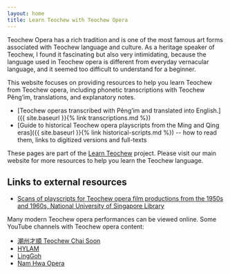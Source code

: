 ```yaml
---
layout: home
title: Learn Teochew with Teochew Opera
---
```


Teochew Opera has a rich tradition and is one of the most famous art forms
associated with Teochew language and culture. As a heritage speaker of Teochew,
I found it fascinating but also very intimidating, because the language used in
Teochew opera is different from everyday vernacular language, and it seemed too
difficult to understand for a beginner.

This website focuses on providing resources to help you learn Teochew from
Teochew opera, including phonetic transcriptions with Teochew Pêng’im,
translations, and explanatory notes.

 * [Teochew operas transcribed with Pêng’im and translated into English.]({{ site.baseurl }}{% link transcriptions.md %})
 * [Guide to historical Teochew opera playscripts from the Ming and Qing eras]({{ site.baseurl }}{% link historical-scripts.md %})
   -- how to read them, links to digitized versions and full-texts

These pages are part of the [Learn Teochew](https://learn-teochew.github.io)
project. Please visit our main website for more resources to help you learn the
Teochew language.


Links to external resources
----------------------------

 * [Scans of playscripts for Teochew opera film productions from the 1950s and
   1960s, National University of Singapore Library](https://lib.nus.edu.sg/sea_chinese/documents/chao%20ju%20jiao%20ben/chao%20ju%20jiao%20ben.htm)

Many modern Teochew opera performances can be viewed online. Some YouTube
channels with Teochew opera content:

 * [潮州才順 Teochew Chai Soon](https://www.youtube.com/c/teochewsoon)
 * [HYLAM](https://www.youtube.com/user/MrAlexHY)
 * [LingGoh](https://www.youtube.com/c/LingGoh)
 * [Nam Hwa Opera](https://www.youtube.com/c/NamHwaOpera)
